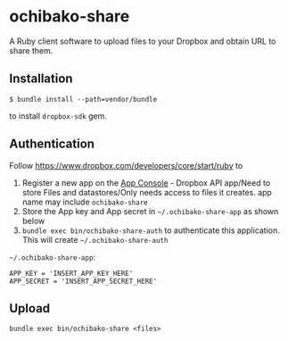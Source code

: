 # ochibako-share
A Ruby client software to upload files to your Dropbox and
obtain URL to share them.

## Installation
```
$ bundle install --path=vendor/bundle
```
to install `dropbox-sdk` gem.

## Authentication
Follow https://www.dropbox.com/developers/core/start/ruby to

1. Register a new app on the [App Console](https://www.dropbox.com/developers/apps) - Dropbox API app/Need to store Files and datastores/Only needs access to files it creates. app name may include `ochibako-share`
2. Store the App key and App secret in `~/.ochibako-share-app` as shown below
3. `bundle exec bin/ochibako-share-auth` to authenticate this application. This will create `~/.ochibako-share-auth`

`~/.ochibako-share-app`:
```
APP_KEY = 'INSERT_APP_KEY_HERE'
APP_SECRET = 'INSERT_APP_SECRET_HERE'
```

## Upload
`bundle exec bin/ochibako-share <files>`
